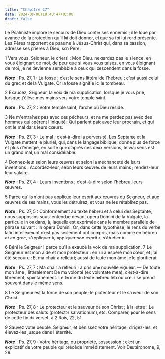 ```yaml
---
title: "Chapitre 27"
date: 2024-09-06T18:40:47+02:00
draft: false
---
```



Le Psalmiste implore le secours de Dieu contre ses ennemis ; il le loue par avance de la protection qu’il lui doit donner, et que sa foi lui rend présente.
Les Pères rapportent ce psaume à Jésus-Christ qui, dans sa passion, adresse ses prières à Dieu, son Père.


1 Vers vous. Seigneur, je crierai : Mon Dieu, ne gardez pas le silence, en vous éloignant de moi, de peur que si vous vous taisez, en vous éloignant de moi, je ne devienne semblable à ceux qui descendent dans la fosse.

***Note*** :  Ps. 27, 1 : La fosse ; c’est le sens littéral de l’hébreu ; c’est aussi celui du grec et de la Vulgate. Or la fosse signifie ici le tombeau.


2 Exaucez, Seigneur, la voix de ma supplication, lorsque je vous prie, lorsque j'élève mes mains vers votre temple saint.

***Note*** :  Ps. 27, 2 : Votre temple saint, l’arche où Dieu réside.


3 Ne m'entraînez pas avec des pécheurs, et ne me perdez pas avec des hommes qui opèrent l'iniquité : Qui parlent paix avec leur prochain, et qui ont le mal dans leurs cœurs.

***Note*** :  Ps. 27, 3 : Le mal ; c’est-à-dire la perversité. Les Septante et la Vulgate mettent le pluriel, qui, dans le langage biblique, donne plus de force et plus d’énergie, en sorte que d’après ces deux versions, le vrai sens est un grand mal, un mal considérable.


4 Donnez-leur selon leurs œuvres et selon la méchanceté de leurs inventions : Accordez-leur, selon leurs œuvres de leurs mains ; rendez-leur leur salaire.

***Note*** :  Ps. 27, 4 : Leurs inventions ; c’est-à-dire selon l’hébreu, leurs œuvres.


5 Parce qu'ils n'ont pas applique leur esprit aux œuvres du Seigneur, et aux œuvres de ses mains, vous les détruirez, et vous ne les rétablirez pas.

***Note*** :  Ps. 27, 5 : Conformément au texte hébreu et à celui des Septante, nous supposons sous-entendue devant opera Domini de la Vulgate, la particule in ou dans, à, laquelle est exprimée dans le membre parallèle de phrase suivant : in opera Domini. Or, dans cette hypothèse, le sens du verbe latin intellexerunt n’est pas seulement ont compris, mais comme en hébreu et en grec, s’appliquer à, appliquer son esprit à, s’étudier à.


6 Béni le Seigneur ! parce qu'il a exaucé la voix de ma supplication. 7 Le Seigneur est mon aide et mon protecteur : en lui a espéré mon cœur, et j'ai été secouru : Et ma chair a refleuri; aussi de toute mon âme je le glorifierai.

***Note*** :  Ps. 27, 7 : Ma chair a refleuri ; a pris une nouvelle vigueur. ― De toute mon âme ; littéralement De ma volonté (ex voluntate mea), c’est-à-dire librement, spontanément. Le terme du texte hébreu léb ou cœur se prend souvent dans le même sens.


8 Le Seigneur est la force de son peuple; le protecteur et le sauveur de son Christ.

***Note*** :  Ps. 27, 8 : Le protecteur et le sauveur de son Christ ; à la lettre : Le protecteur des saluts (protector salvationum), etc. Comparer, pour le sens de cette fin du verset, à 2 Rois, 22, 51.


9 Sauvez votre peuple, Seigneur, et bénissez votre héritage; dirigez-les, et élevez-les jusque dans l'éternité.

***Note*** :  Ps. 27, 9 : Votre héritage, ou propriété, possession ; c’est un explicatif de votre peuple qui précède immédiatement. Voir Deutéronome, 9, 29.

